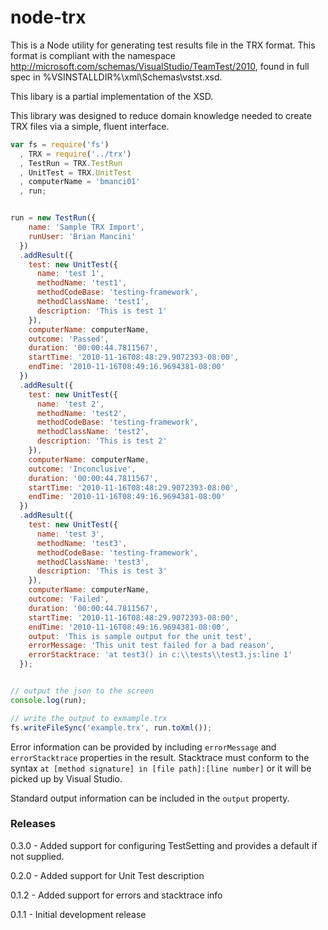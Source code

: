 node-trx
========

This is a Node utility for generating test results file in the TRX format.  This format is compliant with the namespace http://microsoft.com/schemas/VisualStudio/TeamTest/2010, found in full spec in %VSINSTALLDIR%\xml\Schemas\vstst.xsd. 

This libary is a partial implementation of the XSD.

This library was designed to reduce domain knowledge needed to create TRX files via a simple, fluent interface. 

```javascript
var fs = require('fs')
  , TRX = require('../trx')
  , TestRun = TRX.TestRun
  , UnitTest = TRX.UnitTest
  , computerName = 'bmanci01'
  , run;


run = new TestRun({ 
    name: 'Sample TRX Import',
    runUser: 'Brian Mancini'
  })
  .addResult({ 
    test: new UnitTest({ 
      name: 'test 1', 
      methodName: 'test1', 
      methodCodeBase: 'testing-framework', 
      methodClassName: 'test1', 
      description: 'This is test 1' 
    }),
    computerName: computerName,
    outcome: 'Passed',
    duration: '00:00:44.7811567',
    startTime: '2010-11-16T08:48:29.9072393-08:00',
    endTime: '2010-11-16T08:49:16.9694381-08:00'
  })
  .addResult({
    test: new UnitTest({ 
      name: 'test 2', 
      methodName: 'test2', 
      methodCodeBase: 'testing-framework', 
      methodClassName: 'test2', 
      description: 'This is test 2'
    }),
    computerName: computerName,
    outcome: 'Inconclusive',
    duration: '00:00:44.7811567',
    startTime: '2010-11-16T08:48:29.9072393-08:00',
    endTime: '2010-11-16T08:49:16.9694381-08:00'
  })
  .addResult({
    test: new UnitTest({ 
      name: 'test 3', 
      methodName: 'test3', 
      methodCodeBase: 'testing-framework', 
      methodClassName: 'test3',
      description: 'This is test 3'
    }),
    computerName: computerName,
    outcome: 'Failed',
    duration: '00:00:44.7811567',
    startTime: '2010-11-16T08:48:29.9072393-08:00',
    endTime: '2010-11-16T08:49:16.9694381-08:00',
    output: 'This is sample output for the unit test',
    errorMessage: 'This unit test failed for a bad reason',
    errorStacktrace: 'at test3() in c:\\tests\\test3.js:line 1'
  });


// output the json to the screen
console.log(run);

// write the output to exmample.trx
fs.writeFileSync('example.trx', run.toXml());
```


Error information can be provided by including `errorMessage` and `errorStacktrace` properties in the result. Stacktrace must conform to the syntax `at [method signature] in [file path]:[line number]` or it will be picked up by Visual Studio.

Standard output information can be included in the `output` property.

### Releases
0.3.0 - Added support for configuring TestSetting and provides a default if not supplied.

0.2.0 - Added support for Unit Test description

0.1.2 - Added support for errors and stacktrace info

0.1.1 - Initial development release
